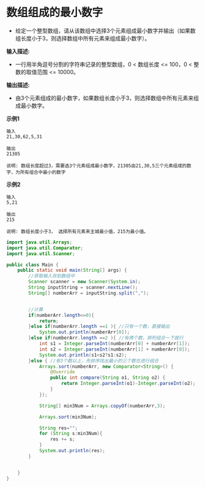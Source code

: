 # 数组组成的最小数字

- 给定一个整型数组，请从该数组中选择3个元素组成最小数字并输出（如果数组长度小于3，则选择数组中所有元素来组成最小数字）。


**输入描述:**

- 一行用半角逗号分割的字符串记录的整型数组，0 < 数组长度 <= 100，0 < 整数的取值范围 <= 10000。

**输出描述:**

- 由3个元素组成的最小数字，如果数组长度小于3，则选择数组中所有元素来组成最小数字。

**示例1**

```
输入
21,30,62,5,31

输出
21305

说明: 数组长度超过3，需要选3个元素组成最小数字，21305由21,30,5三个元素组成的数字，为所有组合中最小的数字
```

**示例2**

```
输入
5,21

输出
215

说明: 数组长度小于3， 选择所有元素来主城最小值，215为最小值。
```

```java
import java.util.Arrays;
import java.util.Comparator;
import java.util.Scanner;

public class Main {
    public static void main(String[] args) {
        //获取输入存到数组中
        Scanner scanner = new Scanner(System.in);
        String inputString = scanner.nextLine();
        String[] numberArr = inputString.split(",");


        //计算
        if(numberArr.length<=0){
            return;
        }else if(numberArr.length ==1 ){ //只有一个数，直接输出
            System.out.println(numberArr[0]);
        }else if(numberArr.length ==2 ){ //有两个数，排列组合一下就行
            int s1 = Integer.parseInt(numberArr[0] + numberArr[1]);
            int s2 = Integer.parseInt(numberArr[1] + numberArr[0]);
            System.out.println(s1<s2?s1:s2);
        }else { //有3个数以上，先排序找出最小的三个数在进行组合
            Arrays.sort(numberArr, new Comparator<String>() {
                @Override
                public int compare(String o1, String o2) {
                    return Integer.parseInt(o1)-Integer.parseInt(o2);
                }
            });

            String[] min3Num = Arrays.copyOf(numberArr,3);

            Arrays.sort(min3Num);

            String res="";
            for (String s:min3Num){
                res += s;
            }
            System.out.println(res);
        }


    }
}
```

